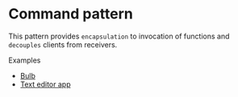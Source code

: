 # Command pattern

This pattern provides `encapsulation` to invocation of functions and `decouples` clients from receivers.

Examples

* [Bulb](bulb/BulbUnitTests.cs)
* [Text editor app](text-editor-app/TextEditorAppUnitTests.cs)
